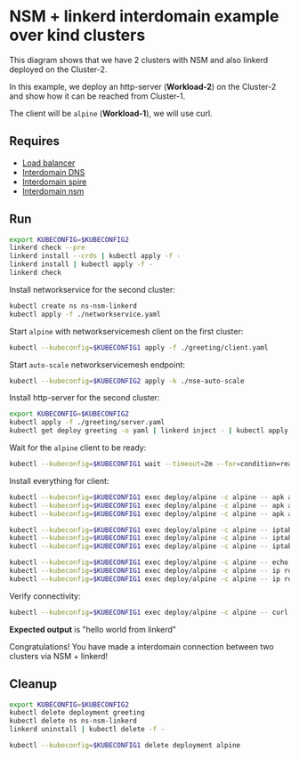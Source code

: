 # NSM + linkerd interdomain example over kind clusters

This diagram shows that we have 2 clusters with NSM and also linkerd deployed on the Cluster-2.

In this example, we deploy an http-server (**Workload-2**) on the Cluster-2 and show how it can be reached from Cluster-1.

The client will be `alpine` (**Workload-1**), we will use curl.

## Requires

- [Load balancer](../../loadbalancer)
- [Interdomain DNS](../../dns)
- [Interdomain spire](../../spire)
- [Interdomain nsm](../../nsm)


## Run

```bash
export KUBECONFIG=$KUBECONFIG2
linkerd check --pre
linkerd install --crds | kubectl apply -f -
linkerd install | kubectl apply -f -
linkerd check
```

Install networkservice for the second cluster:
```bash
kubectl create ns ns-nsm-linkerd
kubectl apply -f ./networkservice.yaml
```

Start `alpine` with networkservicemesh client on the first cluster:

```bash
kubectl --kubeconfig=$KUBECONFIG1 apply -f ./greeting/client.yaml
```

Start `auto-scale` networkservicemesh endpoint:
```bash
kubectl --kubeconfig=$KUBECONFIG2 apply -k ./nse-auto-scale
```

Install http-server for the second cluster:
```bash
export KUBECONFIG=$KUBECONFIG2
kubectl apply -f ./greeting/server.yaml
kubectl get deploy greeting -o yaml | linkerd inject - | kubectl apply -f -
```


Wait for the `alpine` client to be ready:
```bash
kubectl --kubeconfig=$KUBECONFIG1 wait --timeout=2m --for=condition=ready pod -l app=alpine
```

Install everything for client:
```bash
kubectl --kubeconfig=$KUBECONFIG1 exec deploy/alpine -c alpine -- apk add curl
kubectl --kubeconfig=$KUBECONFIG1 exec deploy/alpine -c alpine -- apk add iproute2
kubectl --kubeconfig=$KUBECONFIG1 exec deploy/alpine -c alpine -- apk add iptables
```

```bash
kubectl --kubeconfig=$KUBECONFIG1 exec deploy/alpine -c alpine -- iptables -t mangle -A OUTPUT -p tcp -d 199.0.0.0/8 -j MARK --set-mark 8
kubectl --kubeconfig=$KUBECONFIG1 exec deploy/alpine -c alpine -- iptables -t nat -A OUTPUT -m mark --mark 8 -j NETMAP --to 10.0.0.0/8
kubectl --kubeconfig=$KUBECONFIG1 exec deploy/alpine -c alpine -- iptables -t nat -A POSTROUTING -m mark --mark 8 -j SNAT --to 172.16.1.3
```

```bash
kubectl --kubeconfig=$KUBECONFIG1 exec deploy/alpine -c alpine -- echo 201 nsm_table >> /etc/iproute2/rt_tables
kubectl --kubeconfig=$KUBECONFIG1 exec deploy/alpine -c alpine -- ip ru add fwmark 8 lookup nsm_table pref 3333
kubectl --kubeconfig=$KUBECONFIG1 exec deploy/alpine -c alpine -- ip ro add default via 172.16.1.3 table nsm_table
```

Verify connectivity:
```bash
kubectl --kubeconfig=$KUBECONFIG1 exec deploy/alpine -c alpine -- curl -s greeting.default:9080 | grep -o "hello world from linkerd"
```
**Expected output** is "hello world from linkerd"

Congratulations! 
You have made a interdomain connection between two clusters via NSM + linkerd!

## Cleanup

```bash
export KUBECONFIG=$KUBECONFIG2
kubectl delete deployment greeting
kubectl delete ns ns-nsm-linkerd
linkerd uninstall | kubectl delete -f -
```

```bash
kubectl --kubeconfig=$KUBECONFIG1 delete deployment alpine
```
